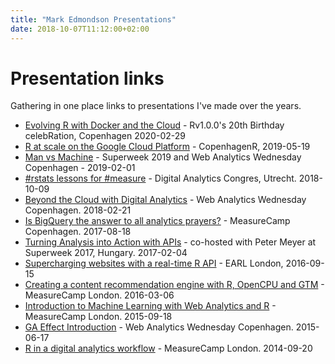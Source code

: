 ```yaml
---
title: "Mark Edmondson Presentations"
date: 2018-10-07T11:12:00+02:00
---
```

# Presentation links

Gathering in one place links to presentations I've made over the years.

* [Evolving R with Docker and the Cloud](http://code.markedmondson.me/r-20.html) - Rv1.0.0's 20th Birthday celebRation, Copenhagen 2020-02-29
* [R at scale on the Google Cloud Platform](http://code.markedmondson.me/r-at-scale-gcp.html) - CopenhagenR, 2019-05-19
* [Man vs Machine](https://www.dropbox.com/s/8mnw5mhficv6k0k/superweek2019.pdf?dl=0) - Superweek 2019 and Web Analytics Wednesday Copenhagen - 2019-02-01
* [#rstats lessons for #measure](https://www.slideshare.net/GuavaMarkeD/rstats-lessons-for-measure) - Digital Analytics Congres, Utrecht.  2018-10-09
* [Beyond the Cloud with Digital Analytics](https://www.slideshare.net/GuavaMarkeD/beyond-the-clouds-with-digital-analytics) - Web Analytics Wednesday Copenhagen. 2018-02-21
* [Is BigQuery the answer to all analytics prayers?](https://docs.google.com/presentation/d/1510xJzDuWgbLgoNY3Fs5-CGtMCJEYs5msaxIpINt03g/edit#slide=id.g24ec68c335_0_0) - MeasureCamp Copenhagen. 2017-08-18
* [Turning Analysis into Action with APIs](https://www.slideshare.net/GuavaMarkeD/turning-analysis-into-action-with-apis-superweek2017) - co-hosted with Peter Meyer at Superweek 2017, Hungary. 2017-02-04
* [Supercharging websites with a real-time R API](http://code.markedmondson.me/predictClickOpenCPU/supercharge.html) - EARL London, 2016-09-15
* [Creating a content recommendation engine with R, OpenCPU and GTM](http://rpubs.com/MarkeD/r-opencpu-gtm-content-recommendation) - MeasureCamp London. 2016-03-06
* [Introduction to Machine Learning with Web Analytics and R](http://rpubs.com/MarkeD/machine-learning-measurecamp-2015) - MeasureCamp London. 2015-09-18
* [GA Effect Introduction](http://rpubs.com/marked/ga-effect) - Web Analytics Wednesday Copenhagen. 2015-06-17
* [R in a digital analytics workflow](http://rpubs.com/MarkeD/r-in-digital-analytics-workflow) - MeasureCamp London. 2014-09-20
